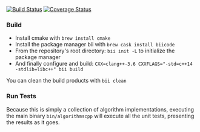 [![Build Status](https://travis-ci.org/alexdunn/algorithmscpp.svg?branch=master)](https://travis-ci.org/alexdunn/algorithmscpp)
[![Coverage Status](https://coveralls.io/repos/alexdunn/aalgocpp/badge.svg)](https://coveralls.io/r/alexdunn/aalgocpp)
### Build
- Install cmake with `brew install cmake`
- Install the package manager bii with `brew cask install biicode`
- From the repository's root directory: `bii init -L` to initialize the package manager
- And finally configure and build: `CXX=clang++-3.6 CXXFLAGS="-std=c++14 -stdlib=libc++" bii build`

You can clean the build products with `bii clean`

### Run Tests
Because this is simply a collection of algorithm implementations, executing the main binary `bin/algorithmscpp` will execute all the unit tests, presenting the results as it goes.

